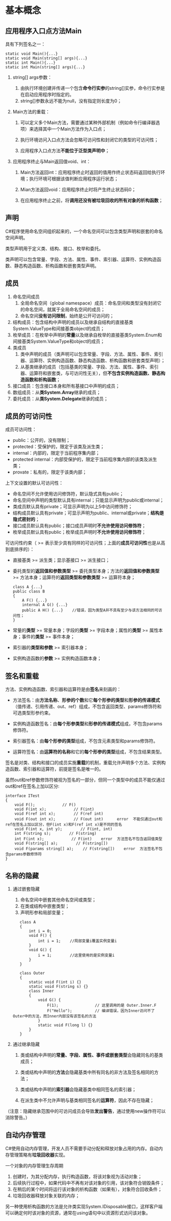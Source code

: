 # 基本概念

## 应用程序入口点方法Main

具有下列签名之一：

```
static void Main(){...}
static void Main(string[] args){...}
static int Main(){...}
static int Main(string[] args){...}
```

1. string\[\] args参数：
   1. 由执行环境创建并传递一个包含**命令行实参**的string\[\]实参，命令行实参是在启动应用程序时指定的。
   2. string\[\]参数永远不能为null，没有指定则长度为0；
2. Main方法的重载：  
   1. 可以定义多个Main方法，需要通过某种外部机制（例如命令行编译器选项）来选择其中一个Main方法作为入口点；

   1. 执行环境访问入口点方法会忽略可访问性和封闭它的类型的可访问性；

   2. 应用程序入口点方法**不能位于泛型类声明中**；

3. 应用程序终止与Main返回值void、int：

   1. Main方法返回int：应用程序终止时返回的值用作终止状态码返回给执行环境；执行环境可根据该值判断应用程序运行状态；

   2. Mian方法返回void：应用程序终止时将产生终止状态码0；

   3. 在应用程序终止之前，将**调用还没有被垃圾回收的所有对象的析构函数**；

## 声明

C\#程序使用命名空间组织起来的，一个命名空间可以包含类型声明和嵌套的命名空间声明。

类型声明用于定义类、结构、接口、枚举和委托。

类声明可以包含常量、字段、方法、属性、事件、索引器、运算符、实例构造函数、静态构造函数、析构函数和嵌套类型声明。

## 成员

1. 命名空间成员
   1. 全局命名空间（global namespace）成员：命名空间和类型没有封闭它的命名空间，就属于全局命名空间的成员；
   2. 命名空间**没有访问限制**，始终是公开可访问的；
2. 结构成员：包含结构中声明的成员以及继承自结构的直接基类System.ValueType和间接基类object的成员；
3. 枚举成员：在枚举中声明的**常量**以及继承自枚举的直接基类System.Enum和间接基类System.ValueType和object的成员；
4. 类成员
   1. 类中声明的成员（类声明可以包含常量、字段、方法、属性、事件、索引器、运算符、实例构造函数、静态构造函数、析构函数和嵌套类型声明）；
   2. 从基类继承的成员（包括基类的常量、字段、方法、属性、事件、索引器、运算符和嵌套类，与可访问性无关），但**不包含实例构造函数、静态构造函数和析构函数**；
5. 接口成员：包含接口本身和所有基接口中声明的成员；
6. 数组成员：从**类System.Array**继承的成员；
7. 委托成员：从**类System.Delegate**继承的成员；

## 成员的可访问性

成员可访问性：

* public：公开的，没有限制；
* protected：受保护的，限定于该类及派生类；
* internal：内部的，限定于当前程序集内部；
* protected internal：内部受保护的，限定于当前程序集内部的该类及派生类；
* provate：私有的，限定于该类内部；

上下文设置的默认可访问性：

* 命名空间不允许使用访问修饰符，默认隐式具有public；
* 命名空间中声明的类型默认具有internal；只能显示声明为public或internal；
* 类成员默认具有private；可显示声明为以上5中访问修饰符；
* 结构成员默认具有private；可显示声明为public、internal或private；**结构是隐式密封的**；
* 接口成员默认具有public；接口成员声明时**不允许使用访问修饰符**；
* 枚举成员默认具有public；枚举成员声明时**不允许使用访问修饰符**；

可访问性约束（ &gt;= 表示至少具有同样的可访问性；上面的**成员可访问性**也是从高到底排序的）：

* 直接基类 &gt;= 派生类；显示基接口 &gt;= 派生接口；

* 委托类型的**返回值和参数类型** &gt;= 委托类型本身；方法的**返回值和参数类型** &gt;= 方法本身；运算符的**返回类型和参数类型** &gt;= 运算符本身；

  ```
  class A {...}
  public class B
  {
      A F() {...}
      internal A G() {...}
      public A H() {...}    //错误，因为类型A并不具有至少与该方法相同的可访问性；
  }
  ```

* 常量的**类型** &gt;= 常量本身；字段的**类型** &gt;= 字段本身；属性的**类型** &gt;= 属性本身；事件的**类型** &gt;= 事件本身；

* 索引器的**类型和参数** &gt;= 索引器本身；

* 实例构造函数的**参数** &gt;= 实例构造函数本身；

## 签名和重载

方法、实例构造函数、索引器和运算符是由**签名**来刻画的：

* 方法签名：由**方法名称**、**形参的个数**和它**每个形参的类型**和**形参的传递模式**（值传递、引用传递、out、ref）组成，不包含返回类型、params修饰符和可选类型形参约束。
* 实例构造函数签名：由**每个形参类型**和**形参的传递模式**组成，不包含params修饰符。
* 索引器签名：由**每个形参的类型**组成，不包含元素类型和params修饰符。

* 运算符签名：由**运算符的名称**和它的**每个形参的类型**组成，不包含结果类型。

签名是对类、结构和接口的成员实施**重载**的机制，重载允许声明多个方法、实例构造函数、索引器和运算符，前提是签名是唯一的。

虽然out和ref参数修饰符被视为签名的一部分，但同一个类型中的成员不能仅通过out和ref在签名上加以区分:

```
interface ITest
{
    void F();            // F()
    void F(int x);            // F(int)
    void F(ref int x);        // F(ref int)
    void F(out int x);        // F(out int)      error  不能仅通过out和ref在签名上加以区分，但F(int x)和F(ref int x)是不同的签名
    void F(int x, int y);        // F(int, int)
    int F(string s);        // F(string)
    int F(int x);            // F(int)    error  方法签名不包含返回值类型
    void F(string[] a);        // F(string[])
    void F(params string[] a);    // F(string[])    error  方法签名不包含params参数修饰符
}
```

## 名称的隐藏

1. 通过嵌套隐藏  
   1. 命名空间中嵌套其他命名空间或类型；  
   2. 在类或结构中嵌套类型；  
   3. 声明形参和局部变量；

   ```
      class A
      {
          int i = 0;
          void F() {
              int i = 1;    //局部变量i覆盖实例变量i
          }
          void G() {
              i = 1;        //这里使用的是实例变量i
          }
      }

      class Outer
      {
          static void F(int i) {}
          static void F(string s) {}
          class Inner
          {
              void G() {
                  F(1);                // 这里调用的是 Outer.Inner.F
                  F("Hello");          // 编译错误，因为Inner访问不了Outer中的方法，而Inner内部没有该签名的方法
              }
              static void F(long l) {}
          }
      }
   ```

2. 通过继承隐藏

   1. 类或结构中声明的**常量、字段、属性、事件或嵌套类型**会隐藏同名的基类成员；

   2. 类或结构中声明的**方法**会隐藏基类中所有同名的非方法及签名相同的方法；

   3. 类或结构中声明的**索引器**会隐藏基类中相同签名的索引器；

   4. 在派生类中不允许声明与基类相同签名的**运算符**，因此不存在隐藏；

（注意：隐藏继承范围中的可访问成员会导致**发出警告**，通过使用new操作符可以消除警告。）

## 自动内存管理

C\#使用自动内存管理，开发人员不需要手动分配和释放对象占用的内存。自动内存管理策略有**垃圾回收器**实现。

一个对象的内存管理生存周期

1. 创建时，为其分配内存，执行构造函数，将该对象视为活动对象；
2. 后续执行过程中，如果代码中不再有对该对象的引用，该对象符合销毁条件；
3. 在稍后的某个时间将运行该对象的析构函数（如果有），对象符合回收条件；
4. 垃圾回收器释放对象关联的内存；

另一种使用析构函数的方法是允许类实现System.IDisposable接口，这样客户端可以确定何时该对象的资源，通常在using语句中以资源形式访问该对象。



